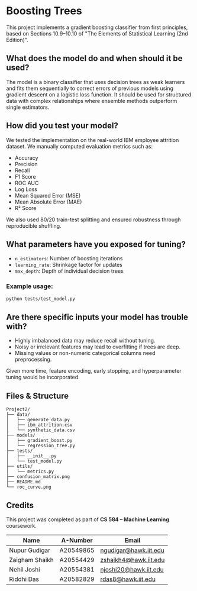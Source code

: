 
# Boosting Trees

This project implements a gradient boosting classifier from first principles, based on Sections 10.9–10.10 of "The Elements of Statistical Learning (2nd Edition)".

## What does the model do and when should it be used?

The model is a binary classifier that uses decision trees as weak learners and fits them sequentially to correct errors of previous models using gradient descent on a logistic loss function. It should be used for structured data with complex relationships where ensemble methods outperform single estimators.

## How did you test your model?

We tested the implementation on the real-world IBM employee attrition dataset. We manually computed evaluation metrics such as:
- Accuracy
- Precision
- Recall
- F1 Score
- ROC AUC
- Log Loss
- Mean Squared Error (MSE)
- Mean Absolute Error (MAE)
- R² Score

We also used 80/20 train-test splitting and ensured robustness through reproducible shuffling.

## What parameters have you exposed for tuning?

- `n_estimators`: Number of boosting iterations
- `learning_rate`: Shrinkage factor for updates
- `max_depth`: Depth of individual decision trees

### Example usage:
```bash
python tests/test_model.py
```

## Are there specific inputs your model has trouble with?

- Highly imbalanced data may reduce recall without tuning.
- Noisy or irrelevant features may lead to overfitting if trees are deep.
- Missing values or non-numeric categorical columns need preprocessing.

Given more time, feature encoding, early stopping, and hyperparameter tuning would be incorporated.

## Files & Structure
```
Project2/
├── data/
│   ├── generate_data.py
│   ├── ibm_attrition.csv
│   └── synthetic_data.csv
├── models/
│   ├── gradient_boost.py
│   └── regression_tree.py
├── tests/
│   ├── __init__.py
│   └── test_model.py
├── utils/
│   └── metrics.py
├── confusion_matrix.png
├── README.md
└── roc_curve.png
```

## Credits

This project was completed as part of **CS 584 – Machine Learning** coursework.

| Name              | A-Number      | Email                          |
|-------------------|---------------|--------------------------------|
| Nupur Gudigar     | A20549865     | ngudigar@hawk.iit.edu          |
| Zaigham Shaikh    | A20554429     | zshaikh4@hawk.iit.edu          |
| Nehil Joshi       | A20554381     | njoshi20@hawk.iit.edu          |
| Riddhi Das        | A20582829     | rdas8@hawk.iit.edu             |

